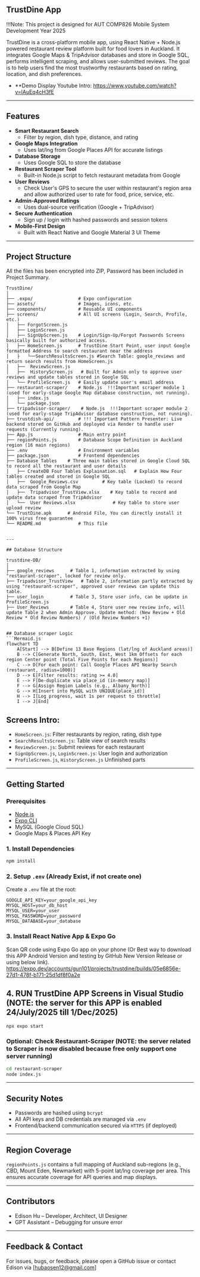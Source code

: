 ## TrustDine App 

!!!Note: This project is designed for AUT COMP826 Mobile System Development Year 2025

TrustDine is a cross-platform mobile app, using React Native + Node.js powered restaurant review platform built for food lovers in Auckland. It integrates Google Maps & TripAdvisor databases and store in Google SQL, performs intelligent scraping, and allows user-submitted reviews. The goal is to help users find the most trustworthy restaurants based on rating, location, and dish preferences.

- **Demo Display Youtube Intro: https://www.youtube.com/watch?v=lAuEq4cH3fE

---

## Features

- **Smart Restaurant Search**
  - Filter by region, dish type, distance, and rating
- **Google Maps Integration**
  - Uses lat/lng from Google Places API for accurate listings
- **Database Storage**
  - Uses Google SQL to store the database
- **Restaurant Scraper Tool**
  - Built-in Node.js script to fetch restaurant metadata from Google
- **User Reviews**
  - Check User's GPS to secure the user within restaurant's region area and allow authorized user to rate for food, price, service, etc.
- **Admin-Approved Ratings**
  - Uses dual-source verification (Google + TripAdvisor)
- **Secure Authentication**
  - Sign up / login with hashed passwords and session tokens
- **Mobile-First Design**
  - Built with React Native and Google Material 3 UI Theme

---

## Project Structure

All the files has been encrypted into ZIP, Password has been included in Project Summary.

```
TrustDine/
│
├── .expo/                 # Expo configuration
├── assets/                # Images, icons, etc.
├── components/            # Reusable UI components
├── screens/               # All UI screens (Login, Search, Profile, etc.)
│   ├── ForgotScreen.js
│   ├── LoginScreen.js
│   ├── SignUpScreen.js	   # Login/Sign-Up/Forgot Passwords Screens basically built for authorized access.	
│   ├── HomeScreen.js	   # TrustDine Start Point, user input Google formatted Address to search restaurant near the address
│   ├	└──SearchResultsScreen.js #Search Table: google_reviews and return search results from HomeScreen.js 
│   ├──  ReviewScreen.js
│   ├──  HistoryScreen.js   # Built for Admin only to approve user reviews and update tables stored in Google SQL	
│   └── ProfileScreen.js   # Easily update user's email address
├── restaurant-scraper/    # Node.js  !!!Important scraper module 1 (used for early-stage Google Map database construction, not running).
│   ├── index.js
│   └── package.json
├── tripadvisor-scraper/	# Node.js  !!!Important scraper module 2 (used for early-stage TripAdvisor database construction, not running).
├── trustdish-api/         # !!! Important Pattern Presenter: Live backend stored on GitHub and deployed via Render to handle user requests (Currently running).
├── App.js                 # Main entry point
├── regionPoints.js        # Database Scope Definition in Auckland region (16 main regions)
├── .env                   # Environment variables
├── package.json           # Frontend dependencies
├── Database Tables	   # Three main tables stored in Google Cloud SQL to record all the restaurant and user details
│   ├── CreateDB Four Tables Explaination.sql	# Explain How Four tables created and stored in Google SQL
│   ├──  Google_Reviews.csv			# Key table (Locked) to record data scraped from Google Map
│   ├──  Tripadvisor_TrustView.xlsx    # Key table to record and update data scraped from TripAdvisor
│   └──  User Reviews.xlsx				# Key table to store user upload review
└── TrustDine.apk	   # Android File, You can directly install it 100% virus free guarantee
└── README.md              # This file


---

## Database Structure

trustdine-DB/
│
├── google_reviews 		# Table 1, information extracted by using "restaurant-scraper", locked for review only. 
├── Tripadvisor_TrustView 	# Table 2, information partly extracted by using "restaurant-scraper", approved user reviews can update this table.
├── user_login			# Table 3, Store user info, can be update in ProfileScreen.js
├── User_Reviews		# Table 4, Store user new review info, will update Table 2 when Admin Approve. Update method: (New Review + Old Review * Old Review Numbers) / (Old Review Numbers +1)


## Database scraper Logic
```Mermaid.js
flowchart TD
    A[Start] --> B[Define 13 Base Regions (lat/lng of Auckland areas)]
    B --> C[Generate North, South, East, West 1km Offsets for each region Center point (Total Five Points for each Regions)]
    C --> D[For each point: Call Google Places API Nearby Search (restaurant, radius=1000)]
    D --> E[Filter results: rating >= 4.0]
    E --> F[De-duplicate via place_id (in-memory map)]
    F --> G[Assign Region Labels (e.g., Albany_North)]
    G --> H[Insert into MySQL with UNIQUE(place_id)]
    H --> I[Log progress, wait 1s per request to throttle]
    I --> J[End]
```

## Screens Intro:
- `HomeScreen.js`: Filter restaurants by region, rating, dish type
- `SearchResultsScreen.js`: Table view of search results
- `ReviewScreen.js`: Submit reviews for each restaurant
- `SignUpScreen.js`, `LoginScreen.js`: User login and authorization
- `ProfileScreen.js`, `HistoryScreen.js` Unfinished parts

---

## Getting Started

### Prerequisites

- [Node.js](https://nodejs.org/)
- [Expo CLI](https://docs.expo.dev/get-started/installation/)
- MySQL (Google Cloud SQL)
- Google Maps & Places API Key

### 1. Install Dependencies

```bash
npm install
```

### 2. Setup `.env` (Already Exist, if not create one)

Create a `.env` file at the root:

```
GOOGLE_API_KEY=your_google_api_key
MYSQL_HOST=your_db_host
MYSQL_USER=your_user
MYSQL_PASSWORD=your_password
MYSQL_DATABASE=your_database
```

### 3. Install React Native App & Expo Go

Scan QR code using Expo Go app on your phone (Or Best way to download this APP Android Version and testing by GitHub New Version Release or using below link).
https://expo.dev/accounts/gun101/projects/trustdine/builds/05e6856e-27d1-478f-b171-25d1df8f0a2e


## 4. RUN TrustDine APP Screens in Visual Studio (NOTE: the server for this APP is enabled 24/July/2025 till 1/Dec/2025)

```bash
npx expo start
```

### Optional: Check Restaurant-Scraper (NOTE: the server related to Scraper is now disabled because free only support one server running)

```bash
cd restaurant-scraper
node index.js
```

---


## Security Notes

- Passwords are hashed using `bcrypt`
- All API keys and DB credentials are managed via `.env`
- Frontend/backend communication secured via `HTTPS` (if deployed)

---

## Region Coverage

`regionPoints.js` contains a full mapping of Auckland sub-regions (e.g., CBD, Mount Eden, Newmarket) with 5-point lat/lng coverage per area. This ensures accurate coverage for API queries and map displays.

---

## Contributors

- Edison Hu – Developer, Architect, UI Designer
- GPT Assistant – Debugging for unsure error

---


## Feedback & Contact

For issues, bugs, or feedback, please open a GitHub issue or contact Edison via [hubaosen12@gmail.com]